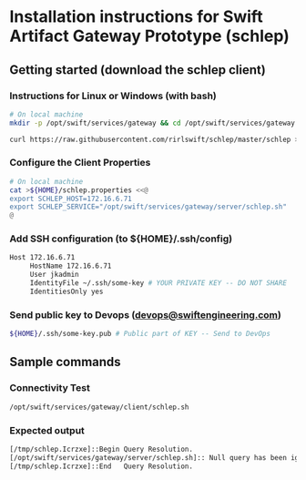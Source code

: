 # Installation instructions for Swift Artifact Gateway Prototype (schlep)

## Getting started (download the schlep client)

### Instructions for Linux or Windows (with bash)

```bash
# On local machine
mkdir -p /opt/swift/services/gateway && cd /opt/swift/services/gateway

curl https://raw.githubusercontent.com/rirlswift/schlep/master/schlep >client/schlep.sh
```

### Configure the Client Properties
```bash
# On local machine
cat >${HOME}/schlep.properties <<@
export SCHLEP_HOST=172.16.6.71
export SCHLEP_SERVICE="/opt/swift/services/gateway/server/schlep.sh"
@

```
### Add SSH configuration (to ${HOME}/.ssh/config)
```bash
Host 172.16.6.71
     HostName 172.16.6.71
     User jkadmin
     IdentityFile ~/.ssh/some-key # YOUR PRIVATE KEY -- DO NOT SHARE
     IdentitiesOnly yes
```

### Send public key to Devops (devops@swiftengineering.com)
```bash
${HOME}/.ssh/some-key.pub # Public part of KEY -- Send to DevOps
```


## Sample commands

### Connectivity Test
```bash
/opt/swift/services/gateway/client/schlep.sh
```
### Expected output
```bash
[/tmp/schlep.Icrzxe]::Begin Query Resolution.
[/opt/swift/services/gateway/server/schlep.sh]:: Null query has been ignored.
[/tmp/schlep.Icrzxe]::End   Query Resolution.

```